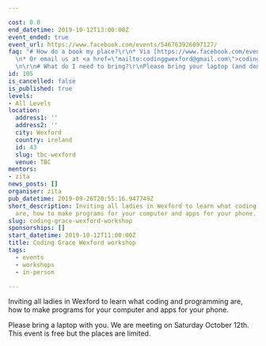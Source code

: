 ```yaml
---

cost: 0.0
end_datetime: 2019-10-12T13:00:00Z
event_ended: true
event_url: https://www.facebook.com/events/546763926097127/
faq: "# How do a book my place?\r\n* Via [https://www.facebook.com/events/546763926097127/](https://www.facebook.com/events/546763926097127/)\r\
  \n* Or email us at <a href=\"mailto:codinggwexford@gmail.com\">codinggwexford@gmail.com</a>\r\
  \n\r\n# What do I need to bring?\r\nPlease bring your laptop (and don't forget power)."
id: 105
is_cancelled: false
is_published: true
levels:
- All Levels
location:
  address1: ''
  address2: ''
  city: Wexford
  country: ireland
  id: 43
  slug: tbc-wexford
  venue: TBC
mentors:
- zita
news_posts: []
organiser: zita
pub_datetime: 2019-09-26T20:55:16.947749Z
short_description: Inviting all ladies in Wexford to learn what coding and programming
  are, how to make programs for your computer and apps for your phone.
slug: coding-grace-wexford-workshop
sponsorships: []
start_datetime: 2019-10-12T11:00:00Z
title: Coding Grace Wexford workshop
tags:
  - events
  - workshops
  - in-person

---
```


Inviting all ladies in Wexford to learn what coding and programming are, how to make programs for your computer and apps for your phone.

Please bring a laptop with you. We are meeting on Saturday October 12th. This event is free but the places are limited.
